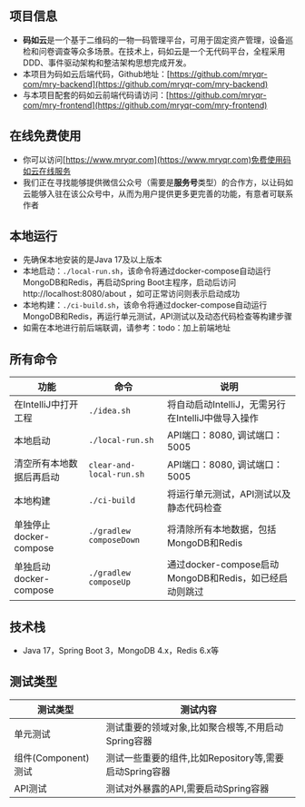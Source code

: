 ## 项目信息
- **码如云**是一个基于二维码的一物一码管理平台，可用于固定资产管理，设备巡检和问卷调查等众多场景。在技术上，码如云是一个无代码平台，全程采用DDD、事件驱动架构和整洁架构思想完成开发。
- 本项目为码如云后端代码，Github地址：[https://github.com/mryqr-com/mry-backend](https://github.com/mryqr-com/mry-backend)
- 与本项目配套的码如云前端代码请访问：[https://github.com/mryqr-com/mry-frontend](https://github.com/mryqr-com/mry-frontend)


## 在线免费使用
- 你可以访问[https://www.mryqr.com](https://www.mryqr.com)免费使用码如云在线服务
- 我们正在寻找能够提供微信公众号（需要是**服务号**类型）的合作方，以让码如云能够入驻在该公众号中，从而为用户提供更多更完善的功能，有意者可联系作者

## 本地运行
- 先确保本地安装的是Java 17及以上版本
- 本地启动：`./local-run.sh`，该命令将通过docker-compose自动运行MongoDB和Redis，再启动Spring Boot主程序，启动后访问 http://localhost:8080/about ，如可正常访问则表示启动成功
- 本地构建：`./ci-build.sh`，该命令将通过docker-compose自动运行MongoDB和Redis，再运行单元测试，API测试以及动态代码检查等构建步骤
- 如需在本地进行前后端联调，请参考：todo：加上前端地址

## 所有命令

| 功能                 | 命令                                                                                   | 说明                                       |
|--------------------|--------------------------------------------------------------------------------------|------------------------------------------|
| 在IntelliJ中打开工程     | `./idea.sh`                                                                          | 将自动启动IntelliJ，无需另行在IntelliJ中做导入操作        |
| 本地启动               | `./local-run.sh`                                                                     | API端口：8080, 调试端口：5005                    |
| 清空所有本地数据后再启动       | `clear-and-local-run.sh`                                                                | API端口：8080, 调试端口：5005                    |
| 本地构建               | `./ci-build`                                                                         | 将运行单元测试，API测试以及静态代码检查                    |
| 单独停止docker-compose | `./gradlew composeDown`                                                              | 将清除所有本地数据，包括MongoDB和Redis                |
| 单独启动docker-compose | `./gradlew composeUp`                                                                | 通过docker-compose启动MongoDB和Redis，如已经启动则跳过 |


## 技术栈
- Java 17，Spring Boot 3，MongoDB 4.x，Redis 6.x等

## 测试类型

|测试类型|测试内容|
| --- | --- |
|单元测试|测试重要的领域对象,比如聚合根等,不用启动Spring容器|
|组件(Component)测试|测试一些重要的组件,比如Repository等,需要启动Spring容器|
|API测试|测试对外暴露的API,需要启动Spring容器|


